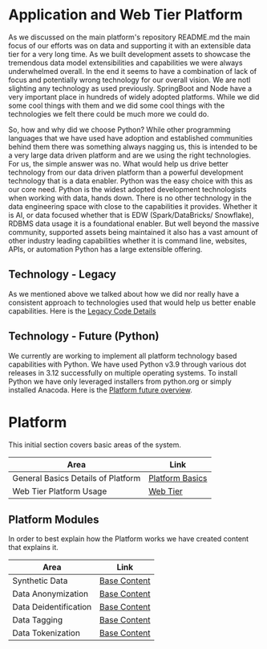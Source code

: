 # Application and Web Tier Platform
As we discussed on the main platform's repository README.md the main focus of our 
efforts was on data and supporting it with an extensible data tier for a very long time. As 
we built development assets to showcase the tremendous data model extensibilities and 
capabilities we were always underwhelmed overall. In the end it seems to have a combination
of lack of focus and potentially wrong technology for our overall vision. We are notI slighting 
any technology as used previously. SpringBoot and Node have a very important 
place in hundreds of widely adopted platforms. While we did some cool things with them 
and we did some cool things with the technologies we felt there could be much more we 
could do.

So, how and why did we choose Python? While other programming languages that we have
used have adoption and established communities behind them there was something always 
nagging us, this is intended to be a very large data driven platform and are we using the 
right technologies. For us, the simple answer was no. What would help us drive better 
technology from our data driven platform than a powerful development technology that is 
a data enabler. Python was the easy choice with this as our core need. Python is the widest 
adopted development technologists when working with data, hands down. There is 
no other technology in the data engineering space with close to the capabilities it provides. 
Whether it is AI, or data focused whether that is EDW (Spark/DataBricks/ Snowflake), 
RDBMS data usage it is a foundational enabler. But well beyond the massive community, 
supported assets being maintained it also has a vast amount of other industry leading 
capabilities whether it is command line, websites, APIs, or automation Python has a large 
extensible offering.

## Technology - Legacy
As we mentioned above we talked about how we did nor really have a consistent approach 
to technologies used that would help us better enable capabilities. Here is the [Legacy Code Details](platform_documentation/Platform-Legacy.md)

## Technology - Future (Python)
We currently are working to implement all platform technology based capabilities with 
Python. We have used Python v3.9 through various dot releases in 3.12 successfully on 
multiple operating systems. To install Python we have only leveraged installers from python.org 
or simply installed Anacoda. Here is the [Platform future overview](Platform-Python.md).

# Platform
This initial section covers basic areas of the system.

| Area                        | Link                                      |
|-----------------------------|-------------------------------------------|
| General Basics Details of Platform | [Platform Basics](platform_documentation/Platform-Usage-Basics.md) |  
| Web Tier Platform Usage     | [Web Tier](platform_documentation/Platform-Usage-WebTier.md)     |

## Platform Modules
In order to best explain how the Platform works we have created content that explains it. 

| Area                  | Link                                                            |
|-----------------------|-----------------------------------------------------------------|
| Synthetic Data        | [Base Content](platform_documentation/Data-SynthethicData.md)   |  
| Data Anonymization    | [Base Content](platform_documentation/Data-Anonymization.md)    |
| Data Deidentification | [Base Content](platform_documentation/Data-Deidentification.md) |
| Data Tagging          | [Base Content](platform_documentation/Data-Tagging.md)          |
| Data Tokenization     | [Base Content](platform_documentation/Data-Tokenization.md)     |